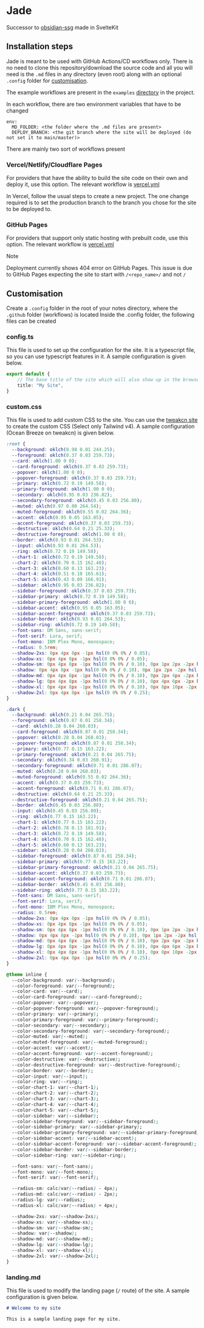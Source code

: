 # Jade

Successor to [obsidian-ssg](github.com/dhzdhd/obsidian-ssg) made in SvelteKit

## Installation steps

Jade is meant to be used with GitHub Actions/CD workflows only. There is no need to clone this repository/download the source code and all you will need is the `.md` files in any directory (even root) along with an optional `.config` folder for [customisation](#customisation).

The example workflows are present in the `examples` [directory](/examples/) in the project.

In each workflow, there are two environment variables that have to be changed
```
env:
  MD_FOLDER: <the folder where the .md files are present>
  DEPLOY_BRANCH: <the git branch where the site will be deployed (do not set it to main/master)>
```

There are mainly two sort of workflows present

### Vercel/Netlify/Cloudflare Pages

For providers that have the ability to build the site code on their own and deploy it, use this option. The relevant workflow is [vercel.yml](/examples/vercel.yml)

In Vercel, follow the usual steps to create a new project. The one change required is to set the production branch to the branch you chose for the site to be deployed to.

### GitHub Pages

For providers that support only static hosting with prebuilt code, use this option. The relevant workflow is [vercel.yml](/examples/static.yml)

> [!NOTE]  
> Deployment currently shows 404 error on GitHub Pages. This issue is due to GitHub Pages expecting the site to start with `/<repo_name>/` and not `/`

## Customisation

Create a `.config` folder in the root of your notes directory, where the `.github` folder (workflows) is located
Inside the .config folder, the following files can be created

### config.ts

This file is used to set up the configuration for the site. It is a typescript file, so you can use typescript features in it. A sample configuration is given below.

```ts
export default {
    // The base title of the site which will also show up in the browser tab
    title: "My Site",
} 
```

### custom.css

This file is used to add custom CSS to the site. You can use the [tweakcn site](https://tweakcn.com/editor/theme) to create the custom CSS (Select only Tailwind v4). A sample configuration (Ocean Breeze on tweakcn) is given below.

```css
:root {
  --background: oklch(0.98 0.01 244.25);
  --foreground: oklch(0.37 0.03 259.73);
  --card: oklch(1.00 0 0);
  --card-foreground: oklch(0.37 0.03 259.73);
  --popover: oklch(1.00 0 0);
  --popover-foreground: oklch(0.37 0.03 259.73);
  --primary: oklch(0.72 0.19 149.58);
  --primary-foreground: oklch(1.00 0 0);
  --secondary: oklch(0.95 0.03 236.82);
  --secondary-foreground: oklch(0.45 0.03 256.80);
  --muted: oklch(0.97 0.00 264.54);
  --muted-foreground: oklch(0.55 0.02 264.36);
  --accent: oklch(0.95 0.05 163.05);
  --accent-foreground: oklch(0.37 0.03 259.73);
  --destructive: oklch(0.64 0.21 25.33);
  --destructive-foreground: oklch(1.00 0 0);
  --border: oklch(0.93 0.01 264.53);
  --input: oklch(0.93 0.01 264.53);
  --ring: oklch(0.72 0.19 149.58);
  --chart-1: oklch(0.72 0.19 149.58);
  --chart-2: oklch(0.70 0.15 162.48);
  --chart-3: oklch(0.60 0.13 163.23);
  --chart-4: oklch(0.51 0.10 165.61);
  --chart-5: oklch(0.43 0.09 166.91);
  --sidebar: oklch(0.95 0.03 236.82);
  --sidebar-foreground: oklch(0.37 0.03 259.73);
  --sidebar-primary: oklch(0.72 0.19 149.58);
  --sidebar-primary-foreground: oklch(1.00 0 0);
  --sidebar-accent: oklch(0.95 0.05 163.05);
  --sidebar-accent-foreground: oklch(0.37 0.03 259.73);
  --sidebar-border: oklch(0.93 0.01 264.53);
  --sidebar-ring: oklch(0.72 0.19 149.58);
  --font-sans: DM Sans, sans-serif;
  --font-serif: Lora, serif;
  --font-mono: IBM Plex Mono, monospace;
  --radius: 0.5rem;
  --shadow-2xs: 0px 4px 8px -1px hsl(0 0% 0% / 0.05);
  --shadow-xs: 0px 4px 8px -1px hsl(0 0% 0% / 0.05);
  --shadow-sm: 0px 4px 8px -1px hsl(0 0% 0% / 0.10), 0px 1px 2px -2px hsl(0 0% 0% / 0.10);
  --shadow: 0px 4px 8px -1px hsl(0 0% 0% / 0.10), 0px 1px 2px -2px hsl(0 0% 0% / 0.10);
  --shadow-md: 0px 4px 8px -1px hsl(0 0% 0% / 0.10), 0px 2px 4px -2px hsl(0 0% 0% / 0.10);
  --shadow-lg: 0px 4px 8px -1px hsl(0 0% 0% / 0.10), 0px 4px 6px -2px hsl(0 0% 0% / 0.10);
  --shadow-xl: 0px 4px 8px -1px hsl(0 0% 0% / 0.10), 0px 8px 10px -2px hsl(0 0% 0% / 0.10);
  --shadow-2xl: 0px 4px 8px -1px hsl(0 0% 0% / 0.25);
}

.dark {
  --background: oklch(0.21 0.04 265.75);
  --foreground: oklch(0.87 0.01 258.34);
  --card: oklch(0.28 0.04 260.03);
  --card-foreground: oklch(0.87 0.01 258.34);
  --popover: oklch(0.28 0.04 260.03);
  --popover-foreground: oklch(0.87 0.01 258.34);
  --primary: oklch(0.77 0.15 163.22);
  --primary-foreground: oklch(0.21 0.04 265.75);
  --secondary: oklch(0.34 0.03 260.91);
  --secondary-foreground: oklch(0.71 0.01 286.07);
  --muted: oklch(0.28 0.04 260.03);
  --muted-foreground: oklch(0.55 0.02 264.36);
  --accent: oklch(0.37 0.03 259.73);
  --accent-foreground: oklch(0.71 0.01 286.07);
  --destructive: oklch(0.64 0.21 25.33);
  --destructive-foreground: oklch(0.21 0.04 265.75);
  --border: oklch(0.45 0.03 256.80);
  --input: oklch(0.45 0.03 256.80);
  --ring: oklch(0.77 0.15 163.22);
  --chart-1: oklch(0.77 0.15 163.22);
  --chart-2: oklch(0.78 0.13 181.91);
  --chart-3: oklch(0.72 0.19 149.58);
  --chart-4: oklch(0.70 0.15 162.48);
  --chart-5: oklch(0.60 0.13 163.23);
  --sidebar: oklch(0.28 0.04 260.03);
  --sidebar-foreground: oklch(0.87 0.01 258.34);
  --sidebar-primary: oklch(0.77 0.15 163.22);
  --sidebar-primary-foreground: oklch(0.21 0.04 265.75);
  --sidebar-accent: oklch(0.37 0.03 259.73);
  --sidebar-accent-foreground: oklch(0.71 0.01 286.07);
  --sidebar-border: oklch(0.45 0.03 256.80);
  --sidebar-ring: oklch(0.77 0.15 163.22);
  --font-sans: DM Sans, sans-serif;
  --font-serif: Lora, serif;
  --font-mono: IBM Plex Mono, monospace;
  --radius: 0.5rem;
  --shadow-2xs: 0px 4px 8px -1px hsl(0 0% 0% / 0.05);
  --shadow-xs: 0px 4px 8px -1px hsl(0 0% 0% / 0.05);
  --shadow-sm: 0px 4px 8px -1px hsl(0 0% 0% / 0.10), 0px 1px 2px -2px hsl(0 0% 0% / 0.10);
  --shadow: 0px 4px 8px -1px hsl(0 0% 0% / 0.10), 0px 1px 2px -2px hsl(0 0% 0% / 0.10);
  --shadow-md: 0px 4px 8px -1px hsl(0 0% 0% / 0.10), 0px 2px 4px -2px hsl(0 0% 0% / 0.10);
  --shadow-lg: 0px 4px 8px -1px hsl(0 0% 0% / 0.10), 0px 4px 6px -2px hsl(0 0% 0% / 0.10);
  --shadow-xl: 0px 4px 8px -1px hsl(0 0% 0% / 0.10), 0px 8px 10px -2px hsl(0 0% 0% / 0.10);
  --shadow-2xl: 0px 4px 8px -1px hsl(0 0% 0% / 0.25);
}

@theme inline {
  --color-background: var(--background);
  --color-foreground: var(--foreground);
  --color-card: var(--card);
  --color-card-foreground: var(--card-foreground);
  --color-popover: var(--popover);
  --color-popover-foreground: var(--popover-foreground);
  --color-primary: var(--primary);
  --color-primary-foreground: var(--primary-foreground);
  --color-secondary: var(--secondary);
  --color-secondary-foreground: var(--secondary-foreground);
  --color-muted: var(--muted);
  --color-muted-foreground: var(--muted-foreground);
  --color-accent: var(--accent);
  --color-accent-foreground: var(--accent-foreground);
  --color-destructive: var(--destructive);
  --color-destructive-foreground: var(--destructive-foreground);
  --color-border: var(--border);
  --color-input: var(--input);
  --color-ring: var(--ring);
  --color-chart-1: var(--chart-1);
  --color-chart-2: var(--chart-2);
  --color-chart-3: var(--chart-3);
  --color-chart-4: var(--chart-4);
  --color-chart-5: var(--chart-5);
  --color-sidebar: var(--sidebar);
  --color-sidebar-foreground: var(--sidebar-foreground);
  --color-sidebar-primary: var(--sidebar-primary);
  --color-sidebar-primary-foreground: var(--sidebar-primary-foreground);
  --color-sidebar-accent: var(--sidebar-accent);
  --color-sidebar-accent-foreground: var(--sidebar-accent-foreground);
  --color-sidebar-border: var(--sidebar-border);
  --color-sidebar-ring: var(--sidebar-ring);

  --font-sans: var(--font-sans);
  --font-mono: var(--font-mono);
  --font-serif: var(--font-serif);

  --radius-sm: calc(var(--radius) - 4px);
  --radius-md: calc(var(--radius) - 2px);
  --radius-lg: var(--radius);
  --radius-xl: calc(var(--radius) + 4px);

  --shadow-2xs: var(--shadow-2xs);
  --shadow-xs: var(--shadow-xs);
  --shadow-sm: var(--shadow-sm);
  --shadow: var(--shadow);
  --shadow-md: var(--shadow-md);
  --shadow-lg: var(--shadow-lg);
  --shadow-xl: var(--shadow-xl);
  --shadow-2xl: var(--shadow-2xl);
}
```

### landing.md

This file is used to modify the landing page (`/` route) of the site. A sample configuration is given below.

```md
# Welcome to my site

This is a sample landing page for my site.
```
